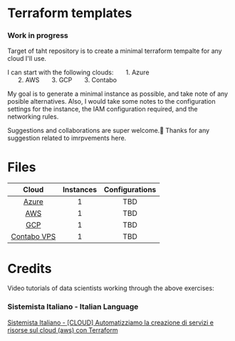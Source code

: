 # Terraform templates

### Work in progress

Target of taht repository is to create a minimal terraform tempalte for any cloud I'll use.

I can start with the following clouds:
&nbsp;&nbsp;&nbsp;&nbsp;&nbsp;&nbsp;1. Azure  
&nbsp;&nbsp;&nbsp;&nbsp;&nbsp;&nbsp;2. AWS
&nbsp;&nbsp;&nbsp;&nbsp;&nbsp;&nbsp;3. GCP
&nbsp;&nbsp;&nbsp;&nbsp;&nbsp;&nbsp;3. Contabo

My goal is to generate a minimal instance as possible, and take note of any posible alternatives.
Also, I would take some notes to the configuration settings for the instance, the IAM configuration required, and the networking rules.

Suggestions and collaborations are super welcome.🙂 
Thanks for any suggestion related to imrpvements here.

# Files 

|	Cloud			                      |	Instances			                          |  Configurations      |
|:-----------------------------------------------:|:----------------------------------------------:|:-----------------:|
|[Azure](#Azure)      | 1                                |TBD|
|[AWS](#AWS)  | 1                                |TBD       |
|[GCP](#GCP)							  | 1                |TBD          |
|[Contabo VPS](#Contabo)							      | 1 		            |TBD|


# Credits

Video tutorials of data scientists working through the above exercises:

### Sistemista Italiano - Italian Language
[Sistemista Italiano - [CLOUD] Automatizziamo la creazione di servizi e risorse sul cloud (aws) con Terraform](https://youtu.be/wsW7eQ7phAc)
